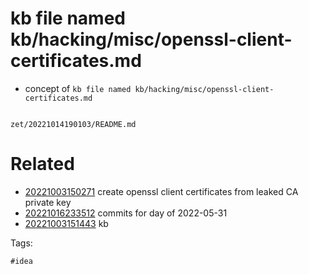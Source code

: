 # kb file named kb/hacking/misc/openssl-client-certificates.md

- concept of `kb file named kb/hacking/misc/openssl-client-certificates.md`

```
```

` zet/20221014190103/README.md `

# Related

- [20221003150271](/zet/20221003150271/README.md) create openssl client certificates from leaked CA private key
- [20221016233512](/zet/20221016233512/README.md) commits for day of 2022-05-31
- [20221003151443](/zet/20221003151443/README.md) kb

Tags:

    #idea
